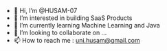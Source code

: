 - 👋 Hi, I’m @HUSAM-07
- 👀 I’m interested in building SaaS Products
- 🌱 I’m currently learning Machine Learning and Java
- 💞️ I’m looking to collaborate on ...
- 📫 How to reach me : uni.husam@gmail.com

<!---
HUSAM-07/HUSAM-07 is a ✨ special ✨ repository because its `README.md` (this file) appears on your GitHub profile.
You can click the Preview link to take a look at your changes.
--->
